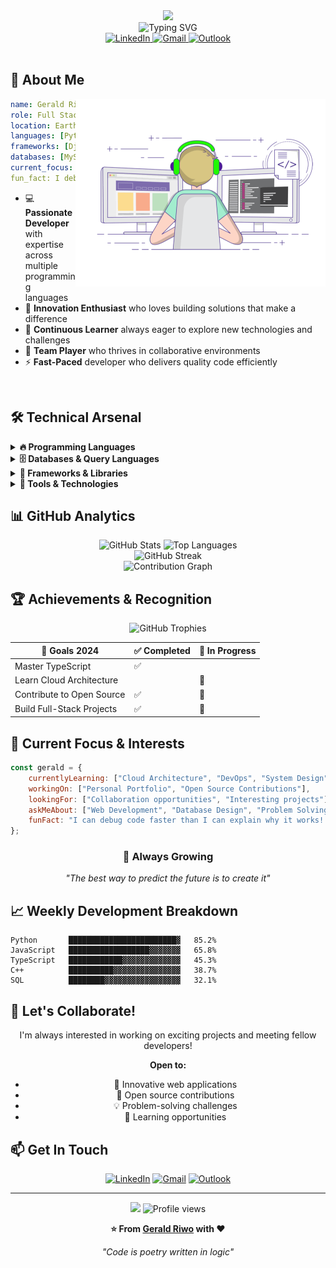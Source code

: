 <div align="center">
  <img src="https://capsule-render.vercel.app/api?type=waving&color=gradient&customColorList=6,11,20&height=180&section=header&text=Gerald%20Riwo&fontSize=42&fontColor=fff&animation=twinkling&fontAlignY=32&desc=Full%20Stack%20Developer%20%7C%20Problem%20Solver%20%7C%20Tech%20Enthusiast&descAlignY=51&descAlign=50" />
</div>

<div align="center">
  <img src="https://readme-typing-svg.herokuapp.com?font=Fira+Code&size=28&duration=3000&pause=1000&color=36BCF7&center=true&vCenter=true&width=600&lines=Team+Player+%F0%9F%A4%9D;Collaborative+%F0%9F%91%A5;Fast+Paced+%E2%9A%A1;Self+Motivated+%F0%9F%9A%80;Fast+Learner+%F0%9F%93%9A;Problem+Solver+%F0%9F%A7%A9;Versatile+%F0%9F%94%A7;Driven+%F0%9F%8E%AF;Resourceful+%F0%9F%92%A1;Reliable+%E2%9C%85" alt="Typing SVG" />
</div>

<div align="center">
  <a href="https://www.linkedin.com/in/gerald-riwo-8604192bb/">
    <img src="https://img.shields.io/badge/LinkedIn-Connect-0077B5?style=for-the-badge&logo=linkedin&logoColor=white&labelColor=0077B5" alt="LinkedIn"/>
  </a>
  <a href="mailto:riwo.gerald@gmail.com">
    <img src="https://img.shields.io/badge/Gmail-Contact-D14836?style=for-the-badge&logo=gmail&logoColor=white&labelColor=D14836" alt="Gmail"/>
  </a>
  <a href="mailto:riwo.gerald@outlook.com">
    <img src="https://img.shields.io/badge/Outlook-Email-0078D4?style=for-the-badge&logo=microsoft-outlook&logoColor=white&labelColor=0078D4" alt="Outlook"/>
  </a>
</div>

<br/>

## 🚀 About Me

<img align="right" alt="Coding" width="400" src="https://raw.githubusercontent.com/devSouvik/devSouvik/master/gif3.gif">

```yaml
name: Gerald Riwo
role: Full Stack Developer
location: Earth 🌍
languages: [Python, JavaScript, C++, Java, Ruby, C#]
frameworks: [Django, Node.js, Rails, Qt]
databases: [MySQL, SQLite, PostgreSQL]
current_focus: Building innovative solutions
fun_fact: I debug with print statements and I'm not ashamed! 😄
```

- 💻 **Passionate Developer** with expertise across multiple programming languages
- 🌟 **Innovation Enthusiast** who loves building solutions that make a difference
- 🎯 **Continuous Learner** always eager to explore new technologies and challenges
- 🤝 **Team Player** who thrives in collaborative environments
- ⚡ **Fast-Paced** developer who delivers quality code efficiently

<br clear="right"/>

## 🛠️ Technical Arsenal

<details>
<summary><b>🔥 Programming Languages</b></summary>
<br/>
<div align="center">
  <img src="https://skillicons.dev/icons?i=python,javascript,typescript,c,cpp,cs,java,ruby,html,css&theme=dark&perline=5" />
</div>

| Language | Proficiency | Experience |
|----------|-------------|------------|
| Python | ⭐⭐⭐⭐⭐ | 3+ years |
| JavaScript | ⭐⭐⭐⭐⭐ | 3+ years |
| C/C++ | ⭐⭐⭐⭐ | 2+ years |
| Java | ⭐⭐⭐⭐ | 2+ years |
| Ruby | ⭐⭐⭐ | 1+ years |
| C# | ⭐⭐⭐ | 1+ years |

</details>

<details>
<summary><b>🗄️ Databases & Query Languages</b></summary>
<br/>
<div align="center">
  <img src="https://skillicons.dev/icons?i=mysql,sqlite,postgresql&theme=dark" />
  <br/>
  <img src="https://img.shields.io/badge/SQL-Expert-336791?style=for-the-badge&logo=postgresql&logoColor=white" alt="SQL"/>
  <img src="https://img.shields.io/badge/NoSQL-Familiar-4DB33D?style=for-the-badge&logo=mongodb&logoColor=white" alt="NoSQL"/>
</div>
</details>

<details>
<summary><b>🚀 Frameworks & Libraries</b></summary>
<br/>
<div align="center">
  <img src="https://skillicons.dev/icons?i=django,nodejs,rails,qt,react,express&theme=dark" />
</div>

- **Backend**: Django, Node.js, Ruby on Rails, Express.js
- **Frontend**: React, HTML5, CSS3, JavaScript ES6+
- **Desktop**: Qt Framework
- **APIs**: RESTful services, GraphQL

</details>

<details>
<summary><b>🔧 Tools & Technologies</b></summary>
<br/>
<div align="center">
  <img src="https://skillicons.dev/icons?i=vscode,git,github,docker,powershell,linux,windows&theme=dark" />
</div>

- **IDEs**: VS Code, PyCharm, IntelliJ IDEA
- **Version Control**: Git, GitHub
- **DevOps**: Docker, CI/CD pipelines
- **OS**: Linux, Windows, macOS
- **Cloud**: AWS basics, Heroku

</details>

## 📊 GitHub Analytics

<div align="center">
  <img height="180em" src="https://github-readme-stats.vercel.app/api?username=riwogerald&show_icons=true&theme=tokyonight&hide_border=true&count_private=true&include_all_commits=true" alt="GitHub Stats" />
  <img height="180em" src="https://github-readme-stats.vercel.app/api/top-langs/?username=riwogerald&layout=compact&theme=tokyonight&hide_border=true&langs_count=8" alt="Top Languages" />
</div>

<div align="center">
  <img src="https://github-readme-streak-stats.herokuapp.com/?user=riwogerald&theme=tokyonight&hide_border=true" alt="GitHub Streak" />
</div>

<div align="center">
  <img src="https://github-readme-activity-graph.vercel.app/graph?username=riwogerald&theme=tokyo-night&hide_border=true&area=true" alt="Contribution Graph" />
</div>

## 🏆 Achievements & Recognition

<div align="center">
  <img src="https://github-profile-trophy.vercel.app/?username=riwogerald&theme=tokyonight&no-frame=true&no-bg=true&margin-w=4&column=4" alt="GitHub Trophies" />
</div>

<div align="center">
  
| 🎯 **Goals 2024** | ✅ **Completed** | 🚧 **In Progress** |
|-------------------|------------------|-------------------|
| Master TypeScript | ✅ | |
| Learn Cloud Architecture | | 🚧 |
| Contribute to Open Source | ✅ | 🚧 |
| Build Full-Stack Projects | ✅ | 🚧 |

</div>

## 🎯 Current Focus & Interests

```javascript
const gerald = {
    currentlyLearning: ["Cloud Architecture", "DevOps", "System Design"],
    workingOn: ["Personal Portfolio", "Open Source Contributions"],
    lookingFor: ["Collaboration opportunities", "Interesting projects"],
    askMeAbout: ["Web Development", "Database Design", "Problem Solving"],
    funFact: "I can debug code faster than I can explain why it works! 🐛➡️✨"
};
```

<div align="center">

### 🌱 **Always Growing**
*"The best way to predict the future is to create it"*

</div>

## 📈 Weekly Development Breakdown

```text
Python       ████████████████████████▓   85.2%
JavaScript   ██████████████████▓▓▓▓▓▓▓   65.8%
TypeScript   ████████████▓▓▓▓▓▓▓▓▓▓▓▓▓   45.3%
C++          ██████████▓▓▓▓▓▓▓▓▓▓▓▓▓▓▓   38.7%
SQL          ████████▓▓▓▓▓▓▓▓▓▓▓▓▓▓▓▓▓   32.1%
```

## 🤝 Let's Collaborate!

<div align="center">
  
I'm always interested in working on exciting projects and meeting fellow developers!

**Open to:**
- 🚀 Innovative web applications
- 🔧 Open source contributions  
- 💡 Problem-solving challenges
- 🎯 Learning opportunities

</div>

## 📫 Get In Touch

<div align="center">
  
[![LinkedIn](https://img.shields.io/badge/LinkedIn-Let's_Connect!-0077B5?style=for-the-badge&logo=linkedin&logoColor=white)](https://www.linkedin.com/in/gerald-riwo-8604192bb/)
[![Gmail](https://img.shields.io/badge/Gmail-Drop_a_Line!-D14836?style=for-the-badge&logo=gmail&logoColor=white)](mailto:riwo.gerald@gmail.com)
[![Outlook](https://img.shields.io/badge/Outlook-Say_Hello!-0078D4?style=for-the-badge&logo=microsoft-outlook&logoColor=white)](mailto:riwo.gerald@outlook.com)

</div>

---

<div align="center">
  <img src="https://capsule-render.vercel.app/api?type=waving&color=gradient&customColorList=6,11,20&height=100&section=footer" />
  
  <img src="https://komarev.com/ghpvc/?username=riwogerald&label=Profile%20views&color=36BCF7&style=for-the-badge" alt="Profile views" />
  
  **⭐️ From [Gerald Riwo](https://github.com/riwogerald) with ❤️**
  
  *"Code is poetry written in logic"*
</div>